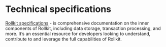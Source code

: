# Technical specifications

[Rollkit specifications](https://rollkit.github.io/rollkit/index.html) - is comprehensive documentation on the inner components of Rollkit, including data storage, transaction processing, and more. It’s an essential resource for developers looking to understand, contribute to and leverage the full capabilities of Rollkit.

